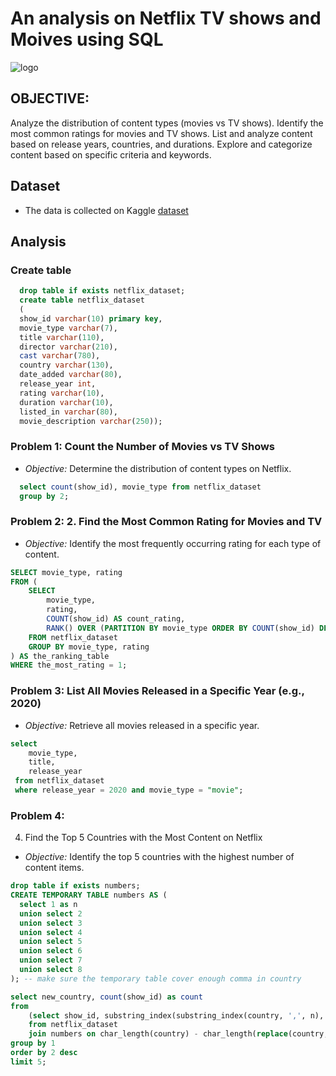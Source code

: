 # An analysis on Netflix TV shows and Moives using SQL 
![logo](https://akm-img-a-in.tosshub.com/indiatoday/images/story/202012/Netflix-New-Feature-Audio-Only_1200x768.jpeg?size=690:388)
## OBJECTIVE: 
Analyze the distribution of content types (movies vs TV shows).
Identify the most common ratings for movies and TV shows.
List and analyze content based on release years, countries, and durations.
Explore and categorize content based on specific criteria and keywords.
## Dataset
- The data is collected on Kaggle [dataset](https://www.kaggle.com/datasets/shivamb/netflix-shows?resource=download)
## Analysis
### Create table
```sql
  drop table if exists netflix_dataset;
  create table netflix_dataset
  (
  show_id varchar(10) primary key,
  movie_type varchar(7),
  title varchar(110),
  director varchar(210),
  cast varchar(780),
  country varchar(130),
  date_added varchar(80),
  release_year int,	
  rating varchar(10),
  duration varchar(10),
  listed_in varchar(80),
  movie_description varchar(250));
```

### Problem 1: Count the Number of Movies vs TV Shows
- *Objective:* Determine the distribution of content types on Netflix.
```sql
  select count(show_id), movie_type from netflix_dataset
  group by 2;
```

### Problem 2: 2. Find the Most Common Rating for Movies and TV 
- *Objective:* Identify the most frequently occurring rating for each type of content.
```sql
SELECT movie_type, rating
FROM (
    SELECT  
        movie_type,
        rating, 
        COUNT(show_id) AS count_rating,
        RANK() OVER (PARTITION BY movie_type ORDER BY COUNT(show_id) DESC) AS the_most_rating
    FROM netflix_dataset
    GROUP BY movie_type, rating
) AS the_ranking_table
WHERE the_most_rating = 1;
```

### Problem 3: List All Movies Released in a Specific Year (e.g., 2020)
- *Objective:* Retrieve all movies released in a specific year.
```sql
select 
	movie_type,
    title,
    release_year
 from netflix_dataset
 where release_year = 2020 and movie_type = "movie";
```

### Problem 4: 
4. Find the Top 5 Countries with the Most Content on Netflix
- *Objective:* Identify the top 5 countries with the highest number of content items.
```sql
drop table if exists numbers;
CREATE TEMPORARY TABLE numbers AS (
  select 1 as n
  union select 2
  union select 3
  union select 4
  union select 5
  union select 6
  union select 7 
  union select 8
); -- make sure the temporary table cover enough comma in country

select new_country, count(show_id) as count 
from 
	(select show_id, substring_index(substring_index(country, ',', n), ',', -1) as new_country
	from netflix_dataset
	join numbers on char_length(country) - char_length(replace(country, ',', '')) >= n-1) as country_list
group by 1
order by 2 desc 
limit 5;
```

